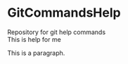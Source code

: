 # GitCommandsHelp
Repository for git help commands
<br>This is help for me</br>
<p>This is a paragraph.</p>
